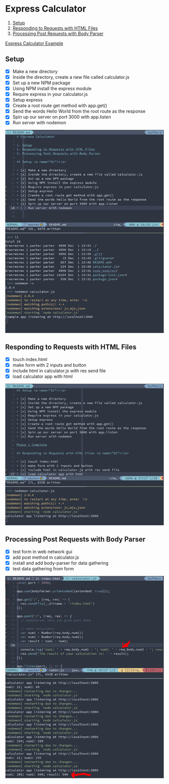 # Express Calculator

1. [Setup](#01)
2. [Responding to Requests with HTML Files](#02)
3. [Processing Post Requests with Body Parser](#03)

[Express Calculator Example](https://alanoakes.github.io/Express-Calculator/)

## Setup <a name="01"></a>

* [x] Make a new directory
* [x] Inside the directory, create a new file called calculator.js
* [x] Set up a new NPM package
* [x] Using NPM install the express module
* [x] Require express in your calculator.js
* [x] Setup express
* [x] Create a root route get method with app.get()
* [x] Send the words Hello World from the root route as the response
* [x] Spin up our server on port 3000 with app.listen
* [x] Run server with nodemon

![Phase 1 Complete](phase1.PNG)

## Responding to Requests with HTML Files <a name="02"></a>

* [x] touch index.html
* [x] make form with 2 inputs and button
* [x] include html in calculator.js with res send file
* [x] load calculator app with html

![Phase 2 Up](phase2.PNG)

## Processing Post Requests with Body Parser <a name="03"></a>

* [x] test form in web network gui
* [x] add post method in calculator.js
* [x] install and add body-parser for data gathering
* [x] test data gathering from form

![Phase 3 Up](phase3.PNG)

